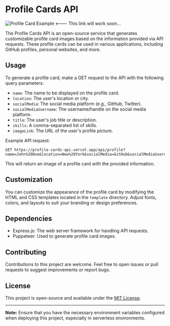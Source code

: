 # Profile Cards API

![Profile Card Example](https://profile-cards-api.vercel.app/api/profile?name=John%20Doe&location=New%20York&socialMedia=GitHub&socialMediaUsername=johndoe&title=Web%20Developer&skills=HTML,CSS,JavaScript&imageLink=https://example.com/johndoe.png) <--- This link will work soon...

The Profile Cards API is an open-source service that generates customizable profile card images based on the information provided via API requests. These profile cards can be used in various applications, including GitHub profiles, personal websites, and more.

## Usage

To generate a profile card, make a GET request to the API with the following query parameters:

- `name`: The name to be displayed on the profile card.
- `location`: The user's location or city.
- `socialMedia`: The social media platform (e.g., GitHub, Twitter).
- `socialMediaUsername`: The username/handle on the social media platform.
- `title`: The user's job title or description.
- `skills`: A comma-separated list of skills.
- `imageLink`: The URL of the user's profile picture.

Example API request:

```plaintext
GET https://profile-cards-api.vercel.app/api/profile?name=John%20Doe&location=New%20York&socialMedia=GitHub&socialMediaUsername=johndoe&title=Web%20Developer&skills=HTML,CSS,JavaScript&imageLink=https://example.com/johndoe.png
```

This will return an image of a profile card with the provided information.

## Customization

You can customize the appearance of the profile card by modifying the HTML and CSS templates located in the `template` directory. Adjust fonts, colors, and layouts to suit your branding or design preferences.

## Dependencies

- Express.js: The web server framework for handling API requests.
- Puppeteer: Used to generate profile card images.

## Contributing

Contributions to this project are welcome. Feel free to open issues or pull requests to suggest improvements or report bugs.

## License

This project is open-source and available under the [MIT License](LICENSE).

---

**Note:** Ensure that you have the necessary environment variables configured when deploying this project, especially in serverless environments.